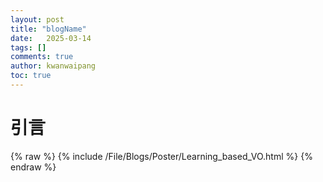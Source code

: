 ```yaml
---
layout: post
title: "blogName"
date:   2025-03-14
tags: []
comments: true
author: kwanwaipang
toc: true
---
```



<!-- * 目录
{:toc} -->


<!-- !!!!!!!!!!!!!!!!!!!!!!!!!!!!!!!!!!!!!!!!!!!!!!!!!!!!!!!!!!!!!!!!!!!!!!!!!!!!!!!!!!!!!!!!!!!!!!!!!!!!!!!!!!!!!!!!!!!!!!!!!!! -->
# 引言


{% raw %}
{% include /File/Blogs/Poster/Learning_based_VO.html %}
{% endraw %}

